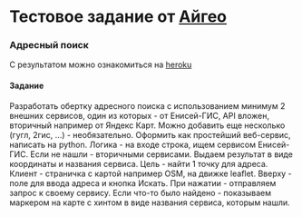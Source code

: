# Тестовое задание от [Айгео](aigeo.ru)

### Адресный поиск
C результатом можно ознакомиться на [heroku](https://aigeo.herokuapp.com/)

#### Задание
Разработать обертку адресного поиска с использованием минимум 2 внешних сервисов, один из которых - от Енисей-ГИС, API вложен, вторичный например от Яндекс Карт. Можно добавить еще несколько (гугл, 2гис, ...) - необязательно. Оформить как простейший веб-сервис, написать на python. Логика - на входе строка, ищем сервисом Енисей-ГИС. Если не нашли - вторичными сервисами. Выдаем результат в виде координаты и названия сервиса. Цель - найти 1 точку для адреса.
Клиент - страничка с картой например OSM, на движке leaflet. Вверху - поле для ввода адреса и кнопка Искать. При нажатии - отправляем запрос к своему сервису. Если что-то было найдено - показываем маркером на карте с хинтом в виде названия сервиса, которым нашли.

